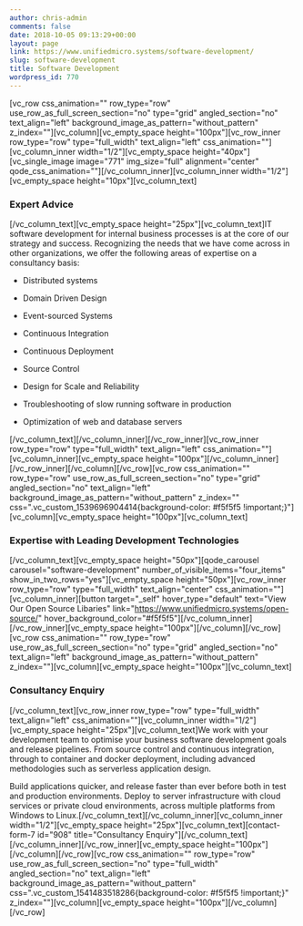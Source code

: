 ```yaml
---
author: chris-admin
comments: false
date: 2018-10-05 09:13:29+00:00
layout: page
link: https://www.unifiedmicro.systems/software-development/
slug: software-development
title: Software Development
wordpress_id: 770
---
```


[vc_row css_animation="" row_type="row" use_row_as_full_screen_section="no" type="grid" angled_section="no" text_align="left" background_image_as_pattern="without_pattern" z_index=""][vc_column][vc_empty_space height="100px"][vc_row_inner row_type="row" type="full_width" text_align="left" css_animation=""][vc_column_inner width="1/2"][vc_empty_space height="40px"][vc_single_image image="771" img_size="full" alignment="center" qode_css_animation=""][/vc_column_inner][vc_column_inner width="1/2"][vc_empty_space height="10px"][vc_column_text]


### Expert Advice


[/vc_column_text][vc_empty_space height="25px"][vc_column_text]IT software development for internal business processes is at the core of our strategy and success. Recognizing the needs that we have come across in other organizations, we offer the following areas of expertise on a consultancy basis:



 	
  * Distributed systems

 	
  * Domain Driven Design

 	
  * Event-sourced Systems

 	
  * Continuous Integration

 	
  * Continuous Deployment

 	
  * Source Control

 	
  * Design for Scale and Reliability

 	
  * Troubleshooting of slow running software in production

 	
  * Optimization of web and database servers


[/vc_column_text][/vc_column_inner][/vc_row_inner][vc_row_inner row_type="row" type="full_width" text_align="left" css_animation=""][vc_column_inner][vc_empty_space height="100px"][/vc_column_inner][/vc_row_inner][/vc_column][/vc_row][vc_row css_animation="" row_type="row" use_row_as_full_screen_section="no" type="grid" angled_section="no" text_align="left" background_image_as_pattern="without_pattern" z_index="" css=".vc_custom_1539696904414{background-color: #f5f5f5 !important;}"][vc_column][vc_empty_space height="100px"][vc_column_text]


### Expertise with Leading Development Technologies


[/vc_column_text][vc_empty_space height="50px"][qode_carousel carousel="software-development" number_of_visible_items="four_items" show_in_two_rows="yes"][vc_empty_space height="50px"][vc_row_inner row_type="row" type="full_width" text_align="center" css_animation=""][vc_column_inner][button target="_self" hover_type="default" text="View Our Open Source Libaries" link="https://www.unifiedmicro.systems/open-source/" hover_background_color="#f5f5f5"][/vc_column_inner][/vc_row_inner][vc_empty_space height="100px"][/vc_column][/vc_row][vc_row css_animation="" row_type="row" use_row_as_full_screen_section="no" type="grid" angled_section="no" text_align="left" background_image_as_pattern="without_pattern" z_index=""][vc_column][vc_empty_space height="100px"][vc_column_text]


### Consultancy Enquiry


[/vc_column_text][vc_row_inner row_type="row" type="full_width" text_align="left" css_animation=""][vc_column_inner width="1/2"][vc_empty_space height="25px"][vc_column_text]We work with your development team to optimise your business software development goals and release pipelines. From source control and continuous integration, through to container and docker deployment, including advanced methodologies such as serverless application design.

Build applications quicker, and release faster than ever before both in test and production environments. Deploy to server infrastructure with cloud services or private cloud environments, across multiple platforms from Windows to Linux.[/vc_column_text][/vc_column_inner][vc_column_inner width="1/2"][vc_empty_space height="25px"][vc_column_text][contact-form-7 id="908" title="Consultancy Enquiry"][/vc_column_text][/vc_column_inner][/vc_row_inner][vc_empty_space height="100px"][/vc_column][/vc_row][vc_row css_animation="" row_type="row" use_row_as_full_screen_section="no" type="full_width" angled_section="no" text_align="left" background_image_as_pattern="without_pattern" css=".vc_custom_1541483518286{background-color: #f5f5f5 !important;}" z_index=""][vc_column][vc_empty_space height="100px"][/vc_column][/vc_row]

